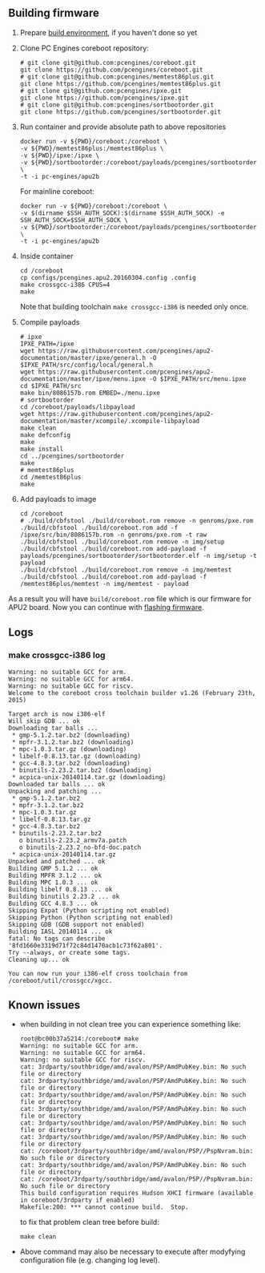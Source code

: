 Building firmware
-----------------

1. Prepare [build environment](building_env.md), if you haven't done so yet
2. Clone PC Engines coreboot repository:

    ```
    # git clone git@github.com:pcengines/coreboot.git
    git clone https://github.com/pcengines/coreboot.git
    # git clone git@github.com:pcengines/memtest86plus.git
    git clone https://github.com/pcengines/memtest86plus.git
    # git clone git@github.com:pcengines/ipxe.git
    git clone https://github.com/pcengines/ipxe.git
    # git clone git@github.com:pcengines/sortbootorder.git
    git clone https://github.com/pcengines/sortbootorder.git
    ```
3. Run container and provide absolute path to above repositories

    ```
    docker run -v ${PWD}/coreboot:/coreboot \
    -v ${PWD}/memtest86plus:/memtest86plus \
    -v ${PWD}/ipxe:/ipxe \
    -v ${PWD}/sortbootorder:/coreboot/payloads/pcengines/sortbootorder \
    -t -i pc-engines/apu2b
    ```
    
    For mainline coreboot:

    ```
    docker run -v ${PWD}/coreboot:/coreboot \
    -v $(dirname $SSH_AUTH_SOCK):$(dirname $SSH_AUTH_SOCK) -e SSH_AUTH_SOCK=$SSH_AUTH_SOCK \
    -v ${PWD}/sortbootorder:/coreboot/payloads/pcengines/sortbootorder \
    -t -i pc-engines/apu2b
    ```

4. Inside container

    ```
    cd /coreboot
    cp configs/pcengines.apu2.20160304.config .config
    make crossgcc-i386 CPUS=4
    make
    ```

    Note that building toolchain `make crossgcc-i386` is needed only once.

5. Compile payloads

    ```
    # ipxe
    IPXE_PATH=/ipxe
    wget https://raw.githubusercontent.com/pcengines/apu2-documentation/master/ipxe/general.h -O $IPXE_PATH/src/config/local/general.h
    wget https://raw.githubusercontent.com/pcengines/apu2-documentation/master/ipxe/menu.ipxe -O $IPXE_PATH/src/menu.ipxe
    cd $IPXE_PATH/src
    make bin/8086157b.rom EMBED=./menu.ipxe
    # sortbootorder
    cd /coreboot/payloads/libpayload
    wget https://raw.githubusercontent.com/pcengines/apu2-documentation/master/xcompile/.xcompile-libpayload
    make clean
    make defconfig
    make
    make install
    cd ../pcengines/sortbootorder
    make
    # memtest86plus
    cd /memtest86plus
    make
    ```
6. Add payloads to image

   ```
   cd /coreboot
   # ./build/cbfstool ./build/coreboot.rom remove -n genroms/pxe.rom
   ./build/cbfstool ./build/coreboot.rom add -f /ipxe/src/bin/8086157b.rom -n genroms/pxe.rom -t raw
   ./build/cbfstool ./build/coreboot.rom remove -n img/setup
   ./build/cbfstool ./build/coreboot.rom add-payload -f payloads/pcengines/sortbootorder/sortbootorder.elf -n img/setup -t payload
   ./build/cbfstool ./build/coreboot.rom remove -n img/memtest
   ./build/cbfstool ./build/coreboot.rom add-payload -f /memtest86plus/memtest -n img/memtest - payload
   ```

As a result you will have `build/coreboot.rom` file which is our firmware for
APU2 board. Now you can continue with [flashing firmware](firmware_flashing.md).


Logs
----

### make crossgcc-i386 log

```
Warning: no suitable GCC for arm.
Warning: no suitable GCC for arm64.
Warning: no suitable GCC for riscv.
Welcome to the coreboot cross toolchain builder v1.26 (February 23th, 2015)

Target arch is now i386-elf
Will skip GDB ... ok
Downloading tar balls ... 
 * gmp-5.1.2.tar.bz2 (downloading)
 * mpfr-3.1.2.tar.bz2 (downloading)
 * mpc-1.0.3.tar.gz (downloading)
 * libelf-0.8.13.tar.gz (downloading)
 * gcc-4.8.3.tar.bz2 (downloading)
 * binutils-2.23.2.tar.bz2 (downloading)
 * acpica-unix-20140114.tar.gz (downloading)
Downloaded tar balls ... ok
Unpacking and patching ... 
 * gmp-5.1.2.tar.bz2
 * mpfr-3.1.2.tar.bz2
 * mpc-1.0.3.tar.gz
 * libelf-0.8.13.tar.gz
 * gcc-4.8.3.tar.bz2
 * binutils-2.23.2.tar.bz2
   o binutils-2.23.2_armv7a.patch
   o binutils-2.23.2_no-bfd-doc.patch
 * acpica-unix-20140114.tar.gz
Unpacked and patched ... ok
Building GMP 5.1.2 ... ok
Building MPFR 3.1.2 ... ok
Building MPC 1.0.3 ... ok
Building libelf 0.8.13 ... ok
Building binutils 2.23.2 ... ok
Building GCC 4.8.3 ... ok
Skipping Expat (Python scripting not enabled)
Skipping Python (Python scripting not enabled)
Skipping GDB (GDB support not enabled)
Building IASL 20140114 ... ok
fatal: No tags can describe '8fd1660e3319d71f72c84d1470acb1c73f62a801'.
Try --always, or create some tags.
Cleaning up... ok

You can now run your i386-elf cross toolchain from /coreboot/util/crossgcc/xgcc.
```

Known issues
------------

* when building in not clean tree you can experience something like:

    ```
    root@bc00b37a5214:/coreboot# make
    Warning: no suitable GCC for arm.
    Warning: no suitable GCC for arm64.
    Warning: no suitable GCC for riscv.
    cat: 3rdparty/southbridge/amd/avalon/PSP/AmdPubKey.bin: No such file or directory
    cat: 3rdparty/southbridge/amd/avalon/PSP/AmdPubKey.bin: No such file or directory
    cat: 3rdparty/southbridge/amd/avalon/PSP/AmdPubKey.bin: No such file or directory
    cat: 3rdparty/southbridge/amd/avalon/PSP/AmdPubKey.bin: No such file or directory
    cat: 3rdparty/southbridge/amd/avalon/PSP/AmdPubKey.bin: No such file or directory
    cat: 3rdparty/southbridge/amd/avalon/PSP/AmdPubKey.bin: No such file or directory
    cat: /coreboot/3rdparty/southbridge/amd/avalon/PSP//PspNvram.bin: No such file or directory
    cat: 3rdparty/southbridge/amd/avalon/PSP/AmdPubKey.bin: No such file or directory
    cat: /coreboot/3rdparty/southbridge/amd/avalon/PSP//PspNvram.bin: No such file or directory
    This build configuration requires Hudson XHCI firmware (available in coreboot/3rdparty if enabled)
    Makefile:200: *** cannot continue build.  Stop.
    ```

    to fix that problem clean tree before build:

    ```
    make clean
    ```

* Above command may also be necessary to execute after modyfying configuration
  file (e.g. changing log level).
